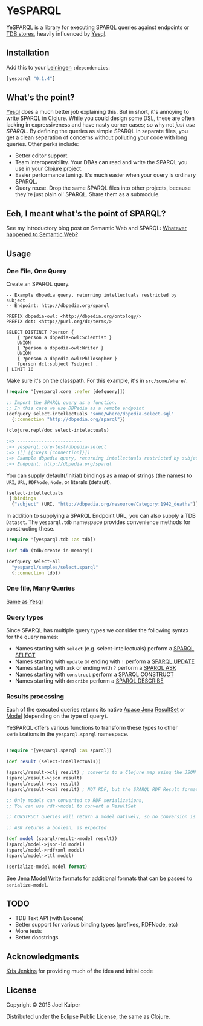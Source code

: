 # YeSPARQL

YeSPARQL is a library for executing [SPARQL](http://www.w3.org/TR/sparql11-query/) queries against endpoints or [TDB stores](https://jena.apache.org/documentation/tdb/index.html), heavily influenced by [Yesql](https://github.com/krisajenkins/yesql).


## Installation
Add this to your [Leiningen](https://github.com/technomancy/leiningen) `:dependencies`:

``` clojure
[yesparql "0.1.4"]
```

## What's the point?
[Yesql](https://github.com/krisajenkins/yesql) does a much better job explaining this. But in short, it's annoying to write SPARQL in Clojure.
While you could design some DSL, these are often lacking in expressiveness and have nasty corner cases; so why not *just use SPARQL*.
By defining the queries as simple SPARQL in separate files, you get a clean separation of concerns without polluting your code with long queries.
Other perks include:

- Better editor support.
- Team interoperability. Your DBAs can read and write the SPARQL you
  use in your Clojure project.
- Easier performance tuning. It's much easier when your query is ordinary SPARQL.
- Query reuse. Drop the same SPARQL files into other projects, because
  they're just plain ol' SPARQL. Share them as a submodule.


## Eeh, I meant what's the point of SPARQL?
See my introductory blog post on Semantic Web and SPARQL: [Whatever happened to Semantic Web?](https://joelkuiper.eu/semantic-web)

## Usage
### One File, One Query
Create an SPARQL query.

```sparql
-- Example dbpedia query, returning intellectuals restricted by subject
-- Endpoint: http://dbpedia.org/sparql

PREFIX dbpedia-owl: <http://dbpedia.org/ontology/>
PREFIX dct: <http://purl.org/dc/terms/>

SELECT DISTINCT ?person {
    { ?person a dbpedia-owl:Scientist }
    UNION
    { ?person a dbpedia-owl:Writer }
    UNION
    { ?person a dbpedia-owl:Philosopher }
    ?person dct:subject ?subject .
} LIMIT 10
```

Make sure it's on the classpath. For this example, it's in `src/some/where/`.

```clojure
(require '[yesparql.core :refer [defquery]])

;; Import the SPARQL query as a function.
;; In this case we use DBPedia as a remote endpoint
(defquery select-intellectuals "some/where/dbpedia-select.sql"
  {:connection "http://dbpedia.org/sparql"})
```

```clojure
(clojure.repl/doc select-intelectuals)

;=> ------------------------
;=> yesparql.core-test/dbpedia-select
;=> ([] [{:keys [connection]}])
;=> Example dbpedia query, returning intellectuals restricted by subject
;=> Endpoint: http://dbpedia.org/sparql

```

You can supply default(/initial) bindings as a map of strings (the names) to `URI`, `URL`, `RDFNode`, `Node`, or literals (default).

```clojure
(select-intellectuals
 {:bindings
  {"subject" (URI. "http://dbpedia.org/resource/Category:1942_deaths")}})
```

In addition to supplying a SPARQL Endpoint URL, you can also supply a TDB `Dataset`.
The `yesparql.tdb` namespace provides convenience methods for constructing these.

```clojure
(require '[yesparql.tdb :as tdb])

(def tdb (tdb/create-in-memory))

(defquery select-all
  "yesparql/samples/select.sparql"
  {:connection tdb})

```

### One file, Many Queries
[Same as Yesql](https://github.com/krisajenkins/yesql#one-file-many-queries)

### Query types
Since SPARQL has multiple query types we consider the following syntax for the query names:

- Names starting with `select` (e.g. select-intellectuals) perform a [SPARQL SELECT](http://www.w3.org/TR/rdf-sparql-query/#select)
- Names starting with `update` or ending with `!`  perform a [SPARQL UPDATE](http://www.w3.org/TR/sparql11-update/)
- Names starting with `ask` or ending with `?`  perform a [SPARQL ASK](http://www.w3.org/TR/rdf-sparql-query/#ask)
- Names starting with `construct` perform a [SPARQL CONSTRUCT](http://www.w3.org/TR/rdf-sparql-query/#construct)
- Names starting with `describe` perform a [SPARQL DESCRIBE](http://www.w3.org/TR/rdf-sparql-query/#describe)

### Results processing
Each of the executed queries returns its native [Apace Jena](https://jena.apache.org/) [ResultSet](https://jena.apache.org/documentation/javadoc/arq/) or [Model](https://jena.apache.org/documentation/javadoc/jena/) (depending on the type of query).

YeSPARQL offers various functions to transform these types to other serializations in the `yesparql.sparql` namespace.

```clojure

(require '[yesparql.sparql :as sparql])

(def result (select-intellectuals))

(sparql/result->clj result) ; converts to a Clojure map using the JSON serialization
(sparql/result->json result)
(sparql/result->csv result)
(sparql/result->xml result) ; NOT RDF, but the SPARQL RDF Result format

;; Only models can converted to RDF serializations,
;; You can use rdf->model to convert a ResultSet

;; CONSTRUCT queries will return a model natively, so no conversion is required.

;; ASK returns a boolean, as expected

(def model (sparql/result->model result))
(sparql/model->json-ld model)
(sparql/model->rdf+xml model)
(sparql/model->ttl model)

(serialize-model model format)
```
See [Jena Model Write formats](https://jena.apache.org/documentation/io/rdf-output.html#jena_model_write_formats) for additional formats that can be passed to `serialize-model`.

## TODO
- TDB Text API (with Lucene)
- Better support for various binding types (prefixes, RDFNode, etc)
- More tests
- Better docstrings

## Acknowledgments
[Kris Jenkins](https://github.com/krisajenkins) for providing much of the idea and initial code

## License

Copyright © 2015 Joel Kuiper

Distributed under the Eclipse Public License, the same as Clojure.
